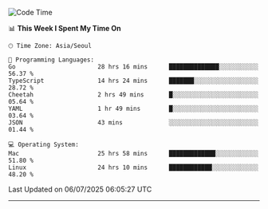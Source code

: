 <!---
[![JS's LinkedIn](https://img.shields.io/badge/LinkedIn-blue?style=for-the-badge&logo=linkedin)](https://www.linkedin.com/in/jaeseung-lee-5a2a32139/) 
[![JS's Notion](https://img.shields.io/badge/Notion-black?style=for-the-badge&logo=notion)](https://bit.ly/ljswiki1) <br><br>
-->
<!-- ![JS's GitHub stats](https://github-readme-stats-lemon-five.vercel.app/api?username=tkxkd0159&hide=contribs,prs,stars,issues&show_icons=true&theme=react&include_all_commits=true)   -->
<!-- ![Top Langs](https://github-readme-stats-lemon-five.vercel.app/api/top-langs/?username=tkxkd0159&layout=compact&hide=jupyter%20notebook,scss,html,css&langs_count=10)  -->


<!--START_SECTION:waka-->
![Code Time](http://img.shields.io/badge/Code%20Time-3%2C980%20hrs%2031%20mins-blue)

📊 **This Week I Spent My Time On** 

```text
🕑︎ Time Zone: Asia/Seoul

💬 Programming Languages: 
Go                       28 hrs 16 mins      ██████████████░░░░░░░░░░░   56.37 % 
TypeScript               14 hrs 24 mins      ███████░░░░░░░░░░░░░░░░░░   28.72 % 
Cheetah                  2 hrs 49 mins       █░░░░░░░░░░░░░░░░░░░░░░░░   05.64 % 
YAML                     1 hr 49 mins        █░░░░░░░░░░░░░░░░░░░░░░░░   03.64 % 
JSON                     43 mins             ░░░░░░░░░░░░░░░░░░░░░░░░░   01.44 % 

💻 Operating System: 
Mac                      25 hrs 58 mins      █████████████░░░░░░░░░░░░   51.80 % 
Linux                    24 hrs 10 mins      ████████████░░░░░░░░░░░░░   48.20 % 
```


 Last Updated on 06/07/2025 06:05:27 UTC
<!--END_SECTION:waka-->

---
<!---
<a href="https://github.com/tkxkd0159/books">
  <img align="center" src="https://github-readme-stats-lemon-five.vercel.app/api/pin/?username=tkxkd0159&repo=books&theme=react" />
</a>
-->

<!---
- 🔭 I’m currently working on ...
- 🌱 I’m currently learning blockchain and distributed network
- 👯 I’m looking to collaborate on ...
- 🤔 I’m looking for help with ...
- 💬 Ask me about ...
- 📫 How to reach me: ...
- 😄 Pronouns: ...
- ⚡ Fun fact: ...
-->
